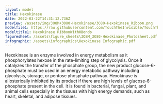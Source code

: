 ```yaml
---
layout: model
title: Hexokinase
date: 2022-03-22T14:31:12.736Z
preview: /assets/img/3O8M+3O80-Hexokinase/3O80-Hexokinase_Ribbon.png
modelfile1: https://raw.githubusercontent.com/TouchTheInvisible/TouchTheInvisible.github.io/master/assets/models/Hexokinase/3O80-Hexokinase_RibbonWithHBonds.dae
modeltitle1: Hexokinase RibbonWithHBonds
figuresheet: /assets\figure_sheets\3O8M_3O80-Hexokinase_Photosheet.pdf
infographic: /assets\infographics\Hexokinase Infographic.pdf
---
```

Hexokinase is an enzyme involved in energy metabolism as it phosphorylates hexose in the rate-limiting step of glycolysis. Once it catalyzes the transfer of the phosphate group, the new product glucose-6-phosphate must be used in an energy metabolic pathway including glycolysis, storage, or pentose phosphate pathway. Hexokinase is allosterically inhibited by its product if there are high levels of glucose-6-phosphate present in the cell. It is found in bacterial, fungal, plant, and animal cells especially in the tissues with high energy demands, such as heart, skeletal, and adipose tissues.
